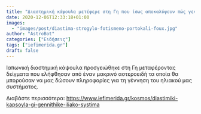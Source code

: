```yaml
---
title: "Διαστημική κάψουλα μετέφερε στη Γη που ίσως αποκαλύψουν πώς γεννήθηκε το ηλιακό μας σύστημα"
date: 2020-12-06T12:33:18+01:00
images:
  - "images/post/diastima-strogylo-fotismeno-portokali-foux.jpg"
author: "AstroBot"
categories: ["Ειδήσεις"]
tags: ["iefimerida.gr"]
draft: false
---
```


Ιαπωνική διαστημική κάψουλα προσγειώθηκε στη Γη μεταφέροντας δείγματα που ελήφθησαν από έναν μακρινό αστεροειδή τα οποία θα μπορούσαν να μας δώσουν πληροφορίες για τη γέννηση του ηλιακού μας συστήματος. 

Διαβάστε περισσότερα: https://www.iefimerida.gr/kosmos/diastimiki-kapsoyla-gi-gennithike-iliako-systima
